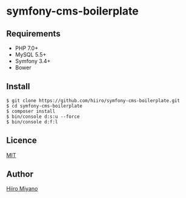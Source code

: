 symfony-cms-boilerplate
=======================

## Requirements

- PHP 7.0+
- MySQL 5.5+
- Symfony 3.4+
- Bower

## Install
```
$ git clone https://github.com/hiiro/symfony-cms-boilerplate.git
$ cd symfony-cms-boilerplate
$ composer install
$ bin/console d:s:u --force
$ bin/console d:f:l
```

## Licence

[MIT](http://opensource.org/licenses/MIT)

## Author

[Hiiro Miyano](https://github.com/hiiro)
